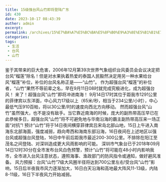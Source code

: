```yaml
---
title: 15级强台风山竹即将登陆广东
id: 430
date: 2023-10-17 08:43:39
auther: admin
excerpt: 
permalink: /archives/15%E7%BA%A7%E5%BC%BA%E5%8F%B0%E9%A3%8E%E5%B1%B1%E7%AB%B9%E5%8D%B3%E5%B0%86%E7%99%BB%E9%99%86%E5%B9%BF%E4%B8%9C
categories:
tags: 
 - 生活
 - 台风
 - 山竹
---
```




鉴于其带来的巨大危害，2006年12月第39次世界气象组织台风委员会会议决定把台风“榴莲”除名！但是对水果执着热爱的泰国人民毅然决定用另一种水果给台风“榴莲”补位，补位的台风名称正是——“山竹”。 作为超强台风“榴莲”的补位者，“山竹”果然不辱前辈之名，早在9月11日08时就完成究极进化，成为超强台风！ 来了！超强台风“山竹”即将冲进南海！ 9月14日17时其位于距我市1291公里的菲律宾以东洋面，中心风力17级以上（65米/秒，相当于234公里/小时），中心最低气压910百帕，将以30公里/时的速度向西北方向移动。 然而超强台风“山竹”虽然强大，也不是没有敌手。当它靠近南海的时候，庞大的副热带高压早已在此恭候多日，超强台风“山竹”将不可避免地与华南沿海的霸主副热带高压来一场正面“对抗”! 预计“山竹”将于14日夜间横穿菲律宾吕宋岛北部山地，15日上午进入南海东北部海面，强度减弱，趋向粤西和海南东部沿海，16日夜间在上述地区以强台风或超强台风登陆，16日中午前后距我市最近200-300公里。不排除在阳江至茂名之间登陆、对深圳造成更大风雨影响的可能。 深圳市气象台已于2018年09月14日12时30分在全市发布台风白色预警，预计“山竹”将可能在48小时内影响我市，全市进入台风注意状态，遵照海事、渔政部门的防风指令或通知，做好避风准备。 风力预报：台风“山竹”7级大风圈半径将达到700公里左右!受台风“山竹”影响，15日后半夜我市风力逐渐加大，16日白天沿海和高地最大阵风11-13级，内陆8-11级，16日下半夜风力开始减弱。